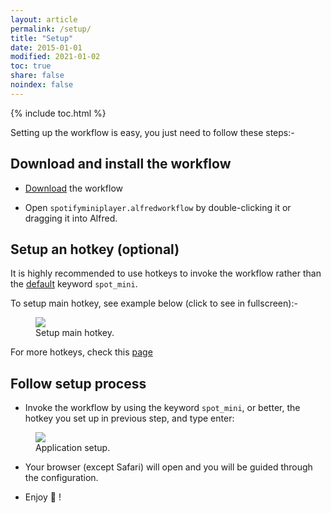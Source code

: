```yaml
---
layout: article
permalink: /setup/
title: "Setup"
date: 2015-01-01
modified: 2021-01-02
toc: true
share: false
noindex: false
---
```


{% include toc.html %}

Setting up the workflow is easy, you just need to follow these steps:-

## Download and install the workflow

* [Download](https://github.com/vdesabou/alfred-spotify-mini-player/releases/latest/download/spotifyminiplayer.alfredworkflow) the workflow

* Open `spotifyminiplayer.alfredworkflow` by double-clicking it or dragging it into Alfred.

## Setup an hotkey (optional)

It is highly recommended to use hotkeys to invoke the workflow rather than the [default](https://alfred-spotify-mini-player.com/articles/customization/) keyword `spot_mini`.

To setup main hotkey, see example below (click to see in fullscreen):-

<figure>
	<a href="{{ site.url }}/images/setup_hotkeys1.gif"><img src="{{ site.url }}/images/setup_hotkeys1.gif"></a>
	<figcaption>Setup main hotkey.</figcaption>
</figure>

For more hotkeys, check this [page](https://alfred-spotify-mini-player.com/articles/hotkeys/)

## Follow setup process

   * Invoke the workflow by using the keyword `spot_mini`, or better, the hotkey you set up in previous step, and type enter:

<figure>
	<a href="{{ site.url }}/images/setup13.jpg"><img src="{{ site.url }}/images/setup13.jpg"></a>
	<figcaption>Application setup.</figcaption>
</figure>

  * Your browser (except Safari) will open and you will be guided through the configuration.

  * Enjoy 🍻 !

